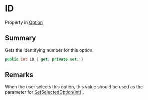# ID

Property in [Option](/api/csharp/yarn.optionset.option.md)

## Summary


Gets the identifying number for this option.


```csharp
public int ID { get; private set; }
```

## Remarks


When the user selects this option, this value should be
used as the parameter for  <a href="yarn.dialogue.setselectedoption.md">SetSelectedOption(int)</a> .


